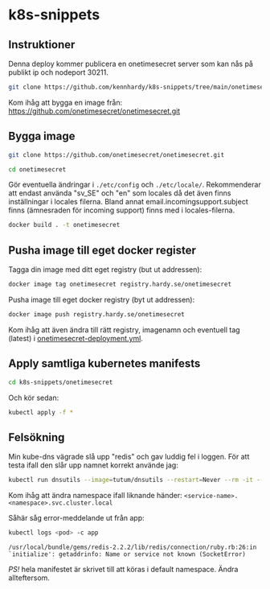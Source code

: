 # k8s-snippets

## Instruktioner
Denna deploy kommer publicera en onetimesecret server som kan nås på publikt ip och nodeport 30211.

```bash
git clone https://github.com/kennhardy/k8s-snippets/tree/main/onetimesecret
```

Kom ihåg att bygga en image från: https://github.com/onetimesecret/onetimesecret.git

## Bygga image
```bash
git clone https://github.com/onetimesecret/onetimesecret.git
```
```bash
cd onetimesecret
```

Gör eventuella ändringar i ```./etc/config``` och ```./etc/locale/```. Rekommenderar att endast använda "sv_SE" och "en" som locales då det även finns inställningar i locales filerna. Bland annat email.incomingsupport.subject finns (ämnesraden för incoming support) finns med i locales-filerna.

```bash
docker build . -t onetimesecret
```

## Pusha image till eget docker register
Tagga din image med ditt eget registry (but ut addressen):
```bash
docker image tag onetimesecret registry.hardy.se/onetimesecret
```
Pusha image till eget docker registry (byt ut addressen):
```bash
docker image push registry.hardy.se/onetimesecret
```
Kom ihåg att även ändra till rätt registry, imagenamn och eventuell tag (latest) i [onetimesecret-deployment.yml](onetimesecret-deployment.yml#L17).


## Apply samtliga kubernetes manifests
```bash
cd k8s-snippets/onetimesecret
```
Och kör sedan:
```bash
kubectl apply -f *
```

## Felsökning
Min kube-dns vägrade slå upp "redis" och gav luddig fel i loggen. För att testa ifall den slår upp namnet korrekt använde jag:
```bash
kubectl run dnsutils --image=tutum/dnsutils --restart=Never --rm -it -- nslookup onetimesecret-service.default.svc.cluster.local
```
Kom ihåg att ändra namespace ifall liknande händer: ```<service-name>.<namespace>.svc.cluster.local```

Såhär såg error-meddelande ut från app:
```bash
kubectl logs <pod> -c app
```
```/usr/local/bundle/gems/redis-2.2.2/lib/redis/connection/ruby.rb:26:in `initialize': getaddrinfo: Name or service not known (SocketError)```

*PS!* hela manifestet är skrivet till att köras i default namespace. Ändra allteftersom.
